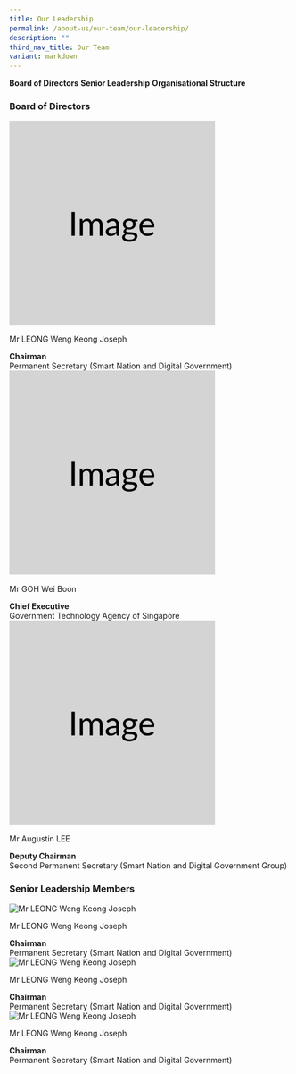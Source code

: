 ```yaml
---
title: Our Leadership
permalink: /about-us/our-team/our-leadership/
description: ""
third_nav_title: Our Team
variant: markdown
---
```

<div class="col padding--bottom--xl">
	<span class="bp-sec-button has-text-centered">
		<a id="board-of-directors-button" class="is-uppercase media-category-button selected"><b>Board of Directors</b></a>
		<a id="senior-leadership-button" class="is-uppercase media-category-button"><b>Senior Leadership</b></a>
		<a id="organisational-structure-button" class="is-uppercase media-category-button"><b>Organisational Structure</b></a>
	</span>
</div>

### Board of Directors

<div class="row">
    <div class="col is-4">
       <img alt="Mr LEONG Weng Keong Joseph" src="/images/Placeholders/Screenshot_2023_11_10_at_12_20_50_PM.png">
    </div>
    <div class="col is-8">
        <p class="title is-4">Mr LEONG Weng Keong Joseph</p>
        <strong>Chairman</strong>
        <br> Permanent Secretary (Smart Nation and Digital Government)
		</div>
</div>

<div class="row">
    <div class="col is-4">
       <img alt="Mr GOH Wei Boon" src="/images/Placeholders/Screenshot_2023_11_10_at_12_20_50_PM.png">
    </div>
    <div class="col is-8">
        <p class="title is-4">Mr GOH Wei Boon</p>
        <strong>Chief Executive</strong>
        <br> Government Technology Agency of Singapore
		</div>
</div>

<div class="row">
    <div class="col is-4">
       <img alt="Mr Augustin LEE" src="/images/Placeholders/Screenshot_2023_11_10_at_12_20_50_PM.png">
    </div>
    <div class="col is-8">
        <p class="title is-4">Mr Augustin LEE</p>
        <strong>Deputy Chairman</strong>
        <br> Second Permanent Secretary (Smart Nation and Digital Government Group)
		</div>
</div>


### Senior Leadership Members

<div class="row">
    <div class="col is-4">
        <img alt="Mr LEONG Weng Keong Joseph" src="https://d33wubrfki0l68.cloudfront.net/b76e662ce43ba1d0a9bac8d36ba85893e0749933/c96d1/images/our-team/ps-joseph-leong.jpg">
    </div>
    <div class="col is-8">
        <p class="title is-4">Mr LEONG Weng Keong Joseph</p>
        <strong>Chairman</strong>
        <br> Permanent Secretary (Smart Nation and Digital Government)
		</div>
</div>

<div class="row">
    <div class="col is-4">
        <img alt="Mr LEONG Weng Keong Joseph" src="https://d33wubrfki0l68.cloudfront.net/b76e662ce43ba1d0a9bac8d36ba85893e0749933/c96d1/images/our-team/ps-joseph-leong.jpg">
    </div>
    <div class="col is-8">
        <p class="title is-4">Mr LEONG Weng Keong Joseph</p>
        <strong>Chairman</strong>
        <br> Permanent Secretary (Smart Nation and Digital Government)
		</div>
</div>

<div class="row">
    <div class="col is-4">
        <img alt="Mr LEONG Weng Keong Joseph" src="https://d33wubrfki0l68.cloudfront.net/b76e662ce43ba1d0a9bac8d36ba85893e0749933/c96d1/images/our-team/ps-joseph-leong.jpg">
    </div>
    <div class="col is-8">
        <p class="title is-4">Mr LEONG Weng Keong Joseph</p>
        <strong>Chairman</strong>
        <br> Permanent Secretary (Smart Nation and Digital Government)
		</div>
</div>
